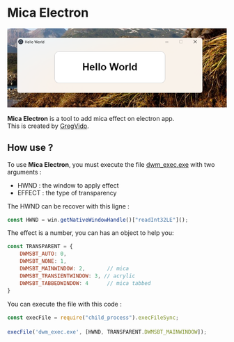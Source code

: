 <h1>Mica Electron</h1>

<img src="exemple/img.png">

<b>Mica Electron</b> is a tool to add mica effect on electron app.<br>
This is created by <a href="https://www.youtube.com/gregvido">GregVido</a>.

<h2>How use ?</h2>
To use <b>Mica Electron</b>, you must execute the file <a href="dwm_exec.exe">dwm_exec.exe</a> with two arguments :<br>

- HWND : the window to apply effect
- EFFECT : the type of transparency

The HWND can be recover with this ligne :
```js
const HWND = win.getNativeWindowHandle()["readInt32LE"]();
```

The effect is a number, you can has an object to help you:
```js
const TRANSPARENT = {
    DWMSBT_AUTO: 0,
	DWMSBT_NONE: 1,
	DWMSBT_MAINWINDOW: 2,		// mica
	DWMSBT_TRANSIENTWINDOW: 3, // acrylic
	DWMSBT_TABBEDWINDOW: 4		// mica tabbed
}
```

You can execute the file with this code :
```js
const execFile = require("child_process").execFileSync;

execFile('dwm_exec.exe', [HWND, TRANSPARENT.DWMSBT_MAINWINDOW]);
```